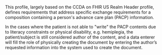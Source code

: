 This profile, largely based on the CCDA on FHIR US Realm Header profile, defines requirements that address specific exchange requirements for a composition containing a person's advance care plan (PACP) information.

In the cases where the patient is not able to "write" the PACP contents due to literacy constraints or physical disability, e.g. hemiplegia, the patient/subject is still considered author of the content, and a data enterer will fill the role of physically creating the document by entering the author’s requested information into the system used to create the document.